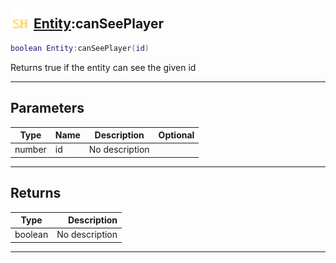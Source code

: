## <img src="../../.gitbook/assets/shared.png" width="32" height="32" /> [Entity](../entity/README.md):canSeePlayer

```lua
boolean Entity:canSeePlayer(id)
```

Returns true if the entity can see the given id<br>

-----------------
## Parameters

| Type   | Name | Description | Optional |
| ------ | ---- | ----------- | -------: |
| number | id | No description |  |

-----------------
## Returns

| Type   | Description |
| ------ | ----------: |
| boolean | No description |


--------